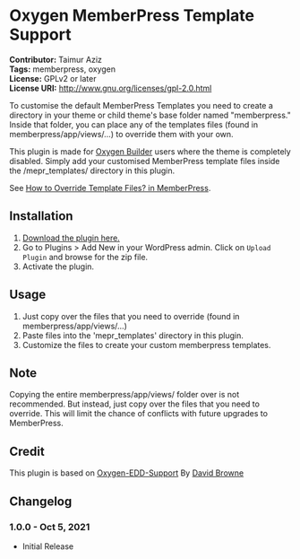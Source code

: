 # Oxygen MemberPress Template Support #

**Contributor:** Taimur Aziz   
**Tags:** memberpress, oxygen  
**License:** GPLv2 or later  
**License URI:** http://www.gnu.org/licenses/gpl-2.0.html

To customise the default MemberPress Templates you need to create a directory in your theme or child theme's base folder named "memberpress." Inside that folder, you can place any of the templates files (found in memberpress/app/views/…) to override them with your own. 

This plugin is made for [Oxygen Builder](http://oxygenbuilder.com/) users where the theme is completely disabled. Simply add your customised MemberPress template files inside the /mepr_templates/ directory in this plugin.

See [How to Override Template Files? in MemberPress](https://docs.memberpress.com/article/165-how-to-override-template-files).
 

## Installation ##

1. [Download the plugin here.](https://github.com/Taimurian/oxygen-memberpress-support/archive/main.zip)
2. Go to Plugins > Add New in your WordPress admin. Click on `Upload Plugin` and browse for the zip file.
3. Activate the plugin.

## Usage ##

1. Just copy over the files that you need to override (found in memberpress/app/views/…) 
2. Paste files into the 'mepr_templates' directory in this plugin.
2. Customize the files to create your custom memberpress templates.

## Note
Copying the entire memberpress/app/views/ folder over is not recommended. But instead, just copy over the files that you need to override. This will limit the chance of conflicts with future upgrades to MemberPress.

## Credit
This plugin is based on [Oxygen-EDD-Support](https://github.com/wplit/Oxygen-EDD-Support) By [David Browne](https://github.com/wplit)

## Changelog ##

### 1.0.0 - Oct 5, 2021 ###
* Initial Release

